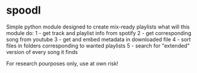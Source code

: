 # spoodl
Simple python module designed to create mix-ready playlists 
  what will this module do:
  1 - get track and playlist info from  spotify
  2 - get corresponding song from youtube
  3 - get and embed metadata in downloaded file
  4 - sort files in folders corresponding to wanted playlists
  5 - search for "extended" version of every song it finds
  
For research pourposes only, use at own risk!
